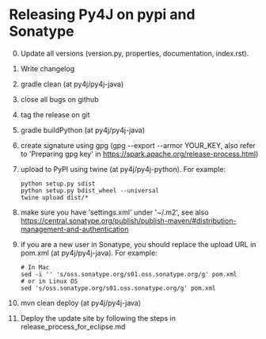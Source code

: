 # Releasing Py4J on pypi and Sonatype

0. Update all versions (version.py, properties, documentation, index.rst).
1. Write changelog
2. gradle clean (at py4j/py4j-java)

3. close all bugs on github
4. tag the release on git

5. gradle buildPython  (at py4j/py4j-java)
6. create signature using gpg (gpg --export --armor YOUR_KEY, also refer to
   'Preparing gpg key' in https://spark.apache.org/release-process.html)

7. upload to PyPI using twine (at py4j/py4j-python). For example:
    ```
    python setup.py sdist
    python setup.py bdist_wheel --universal
    twine upload dist/*
    ```

8. make sure you have 'settings.xml' under '~/.m2', see also
   https://central.sonatype.org/publish/publish-maven/#distribution-management-and-authentication

9. if you are a new user in Sonatype, you should replace the upload URL in
   pom.xml (at py4j/py4j-java). For example:

    ```
    # In Mac
    sed -i '' 's/oss.sonatype.org/s01.oss.sonatype.org/g' pom.xml
    # or in Linux OS
    sed 's/oss.sonatype.org/s01.oss.sonatype.org/g' pom.xml
    ```

10. mvn clean deploy (at py4j/py4j-java)

11. Deploy the update site by following the steps in
    release_process_for_eclipse.md
